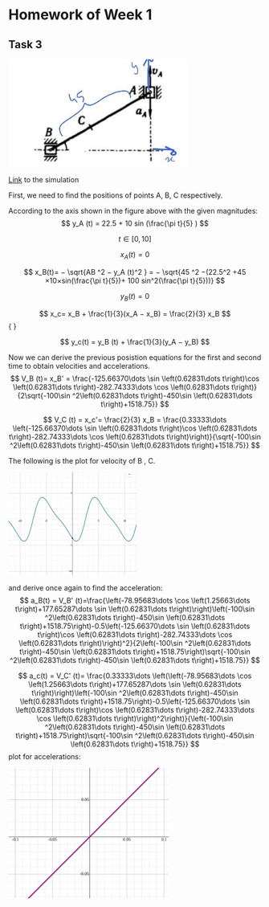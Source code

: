 # Homework of Week 1

## Task 3

<img src="task3.jpg" style="zoom: 67%;" />

[Link](https://www.geogebra.org/m/drr8egae) to the simulation

First, we need to find the positions of points A, B, C respectively.

According to the axis shown in the figure above with the given magnitudes: 
$$
y_A (t) = 22.5 + 10 sin (\frac{\pi t}{5} )
$$

$$
t \in [0, 10]
$$

$$
x_A (t) =0
$$

$$
x_B(t)= − \sqrt{AB ^2 − y_A (t)^2 }
= − \sqrt{45 ^2 −(22.5^2 +45 ×10×sin(\frac{\pi t}{5})+ 100 sin^2(\frac{\pi t}{5}))}
$$

$$
y_B (t) =0
$$

$$
x_c= x_B  + \frac{1}{3}(x_A − x_B)
= \frac{2}{3} x_B
$$ { }

$$
y_c(t) = y_B (t) + \frac{1}{3}(y_A − y_B)
$$

Now we can derive the previous posistion equations for the first and second time to obtain velocities and accelerations.
$$
V_B (t)= x_B' = \frac{-125.66370\dots \sin \left(0.62831\dots t\right)\cos \left(0.62831\dots t\right)-282.74333\dots \cos \left(0.62831\dots t\right)}{2\sqrt{-100\sin ^2\left(0.62831\dots t\right)-450\sin \left(0.62831\dots t\right)+1518.75}}
$$

$$
V_C (t) = x_c'= \frac{2}{3} x_B = \frac{0.33333\dots \left(-125.66370\dots \sin \left(0.62831\dots t\right)\cos \left(0.62831\dots t\right)-282.74333\dots \cos \left(0.62831\dots t\right)\right)}{\sqrt{-100\sin ^2\left(0.62831\dots t\right)-450\sin \left(0.62831\dots t\right)+1518.75}}
$$

The following is the plot for velocity of  B , C.

<img src="velB.png" style="zoom: 25%;" />





and derive once again to find the acceleration:
$$
a_B(t) = V_B' (t)=\frac{\left(-78.95683\dots \cos \left(1.25663\dots t\right)+177.65287\dots \sin \left(0.62831\dots t\right)\right)\left(-100\sin ^2\left(0.62831\dots t\right)-450\sin \left(0.62831\dots t\right)+1518.75\right)-0.5\left(-125.66370\dots \sin \left(0.62831\dots t\right)\cos \left(0.62831\dots t\right)-282.74333\dots \cos \left(0.62831\dots t\right)\right)^2}{2\left(-100\sin ^2\left(0.62831\dots t\right)-450\sin \left(0.62831\dots t\right)+1518.75\right)\sqrt{-100\sin ^2\left(0.62831\dots t\right)-450\sin \left(0.62831\dots t\right)+1518.75}}
$$

$$
a_c(t) = V_C' (t)=
\frac{0.33333\dots \left(\left(-78.95683\dots \cos \left(1.25663\dots t\right)+177.65287\dots \sin \left(0.62831\dots t\right)\right)\left(-100\sin ^2\left(0.62831\dots t\right)-450\sin \left(0.62831\dots t\right)+1518.75\right)-0.5\left(-125.66370\dots \sin \left(0.62831\dots t\right)\cos \left(0.62831\dots t\right)-282.74333\dots \cos \left(0.62831\dots t\right)\right)^2\right)}{\left(-100\sin ^2\left(0.62831\dots t\right)-450\sin \left(0.62831\dots t\right)+1518.75\right)\sqrt{-100\sin ^2\left(0.62831\dots t\right)-450\sin \left(0.62831\dots t\right)+1518.75}}
$$
plot for accelerations:

<img src="acc.png" style="zoom: 33%;" />